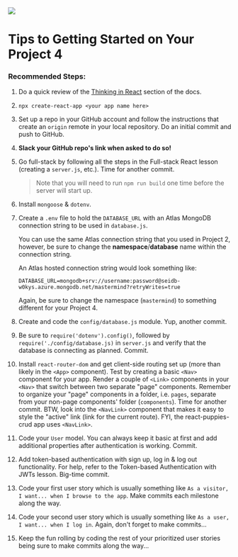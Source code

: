 <img src="https://i.imgur.com/ZFR59xq.png">

# Tips to Getting Started on Your Project 4

### Recommended Steps:

1. Do a quick review of the [Thinking in React](https://reactjs.org/docs/thinking-in-react.html) section of the docs.

1. `npx create-react-app <your app name here>`

1. Set up a repo in your GitHub account and follow the instructions that create an `origin` remote in your local repository.  Do an initial commit and push to GitHub.

1. **Slack your GitHub repo's link when asked to do so!**

1. Go full-stack by following all the steps in the Full-stack React lesson (creating a `server.js`, etc.).  Time for another commit.

	> Note that you will need to run `npm run build` one time before the server will start up.

1. Install `mongoose` & `dotenv`.

1. Create a `.env` file to hold the `DATABASE_URL` with an Atlas MongoDB connection string to be used in `database.js`.

	You can use the same Atlas connection string that you used in Project 2, however, be sure to change the **namespace**/**database** name within the connection string.
	
	An Atlas hosted connection string would look something like:
	```
	DATABASE_URL=mongodb+srv://username:password@seidb-w0kys.azure.mongodb.net/mastermind?retryWrites=true
	```
	Again, be sure to change the namespace (`mastermind`) to something different for your Project 4. 

1. Create and code the `config/database.js` module.  Yup, another commit.

1. Be sure to `require('dotenv').config()`, followed by `require('./config/database.js)` in `server.js` and verify that the database is connecting as planned.  Commit.

1. Install `react-router-dom` and get client-side routing set up (more than likely in the `<App>` component).  Test by creating a basic `<Nav>` component for your app. Render a couple of `<Link>` components in your `<Nav>` that switch between two separate "page" components. Remember to organize your "page" components in a folder, i.e. `pages`, separate from your non-page components' folder (`components`). Time for another commit. BTW, look into the `<NavLink>` component that makes it easy to style the "active" link (link for the current route).  FYI, the react-puppies-crud app uses `<NavLink>`.

1. Code your `User` model. You can always keep it basic at first and add additional properties after authentication is working.  Commit.

1. Add token-based authentication with sign up, log in & log out functionality. For help, refer to the Token-based Authentication with JWTs lesson.  Big-time commit.

1. Code your first user story which is usually something like `As a visitor, I want... when I browse to the app`.  Make commits each milestone along the way.

1. Code your second user story which is usually something like `As a user, I want... when I log in`.  Again, don't forget to make commits...

1. Keep the fun rolling by coding the rest of your prioritized user stories being sure to make commits along the way...
